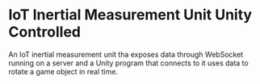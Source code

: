 # IoT Inertial Measurement Unit Unity Controlled

An IoT inertial measurement unit tha exposes data through WebSocket running on a server and a Unity program that connects to it uses data to rotate a game object in real time.
